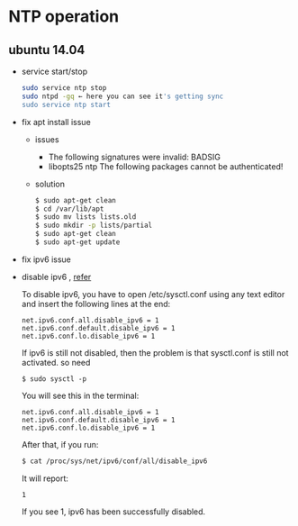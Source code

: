 # NTP operation
## ubuntu 14.04

* service start/stop
  ```bash
  sudo service ntp stop
  sudo ntpd -gq ← here you can see it's getting sync
  sudo service ntp start
  ```
  
* fix apt install issue
  
  * issues
    * The following signatures were invalid: BADSIG
    * libopts25 ntp The following packages cannot be authenticated!
    
  * solution
    ```bash
    $ sudo apt-get clean 
    $ cd /var/lib/apt 
    $ sudo mv lists lists.old 
    $ sudo mkdir -p lists/partial 
    $ sudo apt-get clean 
    $ sudo apt-get update
    ```
 * fix ipv6 issue
  * disable ipv6 , [refer](https://askubuntu.com/questions/440649/how-to-disable-ipv6-in-ubuntu-14-04)
  
    To disable ipv6, you have to open /etc/sysctl.conf using any text editor and insert the following lines at the end:

      ```
      net.ipv6.conf.all.disable_ipv6 = 1
      net.ipv6.conf.default.disable_ipv6 = 1
      net.ipv6.conf.lo.disable_ipv6 = 1

      ```
    If ipv6 is still not disabled, then the problem is that sysctl.conf is still not activated.
    so need

      ```
      $ sudo sysctl -p
      ```

     You will see this in the terminal:

      ```
      net.ipv6.conf.all.disable_ipv6 = 1
      net.ipv6.conf.default.disable_ipv6 = 1
      net.ipv6.conf.lo.disable_ipv6 = 1
      ```
      
      After that, if you run:

      ```bash
      $ cat /proc/sys/net/ipv6/conf/all/disable_ipv6
      ```

      It will report:

      ```
      1
      ```
      If you see 1, ipv6 has been successfully disabled.
